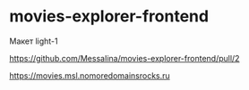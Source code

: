 # movies-explorer-frontend

Макет light-1


https://github.com/MessaIina/movies-explorer-frontend/pull/2


https://movies.msl.nomoredomainsrocks.ru

